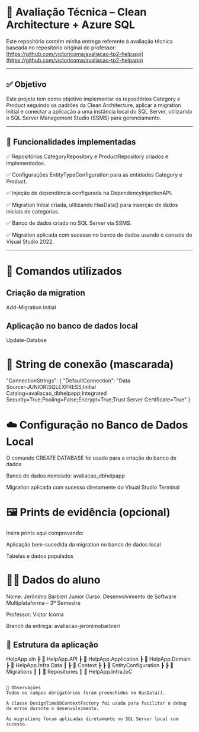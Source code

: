 # 📘 Avaliação Técnica – Clean Architecture + Azure SQL

Este repositório contém minha entrega referente à avaliação técnica baseada no repositório original do professor:  
[https://github.com/victoricoma/avaliacao-tp2-helpapp](https://github.com/victoricoma/avaliacao-tp2-helpapp)

---

## ✅ Objetivo

Este projeto tem como objetivo implementar os repositórios Category e Product seguindo os padrões da Clean Architecture, aplicar a migration Initial e conectar a aplicação a uma instância local do SQL Server, utilizando o SQL Server Management Studio (SSMS) para gerenciamento.

---

## 🚀 Funcionalidades implementadas

✅ Repositórios CategoryRepository e ProductRepository criados e implementados.

✅ Configurações EntityTypeConfiguration para as entidades Category e Product.

✅ Injeção de dependência configurada na DependencyInjectionAPI.

✅ Migration Initial criada, utilizando HasData() para inserção de dados iniciais de categorias.

✅ Banco de dados criado no SQL Server via SSMS.

✅ Migration aplicada com sucesso no banco de dados usando o console do Visual Studio 2022.

---

# 🔧 Comandos utilizados

## Criação da migration

Add-Migration Initial

## Aplicação no banco de dados local

Update-Databse

# 🔗 String de conexão (mascarada)

"ConnectionStrings": {
"DefaultConnection": "Data Source=JUNIOR\\SQLEXPRESS;Initial Catalog=avaliacao_dbhelpapp;Integrated Security=True;Pooling=False;Encrypt=True;Trust Server Certificate=True"
}

# ☁️ Configuração no Banco de Dados Local

O comando CREATE DATABASE foi usado para a criação do banco de dados

Banco de dados nomeado: avaliacao_dbhelpapp

Migration aplicada com sucesso diretamente do Visual Studio Terminal

# 🖼️ Prints de evidência (opcional)

Insira prints aqui comprovando:

Aplicação bem-sucedida da migration no banco de dados local

Tabelas e dados populados

# 👨‍💻 Dados do aluno

Nome: Jerônimo Barbieri Junior
Curso: Desenvolvimento de Software Multiplataforma – 3º Semestre

Professor: Victor Icoma

Branch da entrega: avaliacao-jeronimobarbieri

## 🧱 Estrutura da aplicação

HelpApp.sln
┣ 📂 HelpApp.API
┣ 📂 HelpApp.Application
┣ 📂 HelpApp.Domain
┣ 📂 HelpApp.Infra.Data
┃ ┣ 📂 Context
┣ ┣ 📂 EntityConfiguration
┣ ┣ 📂 Migrations
┃ ┃ 📂 Repositories
┃ 📂 HelpApp.Infra.IoC

```

📝 Observações
Todos os campos obrigatórios foram preenchidos no HasData().

A classe DesignTimeDbContextFactory foi usada para facilitar o debug de erros durante o desenvolvimento.

As migrations foram aplicadas diretamente no SQL Server local com sucesso.

```
